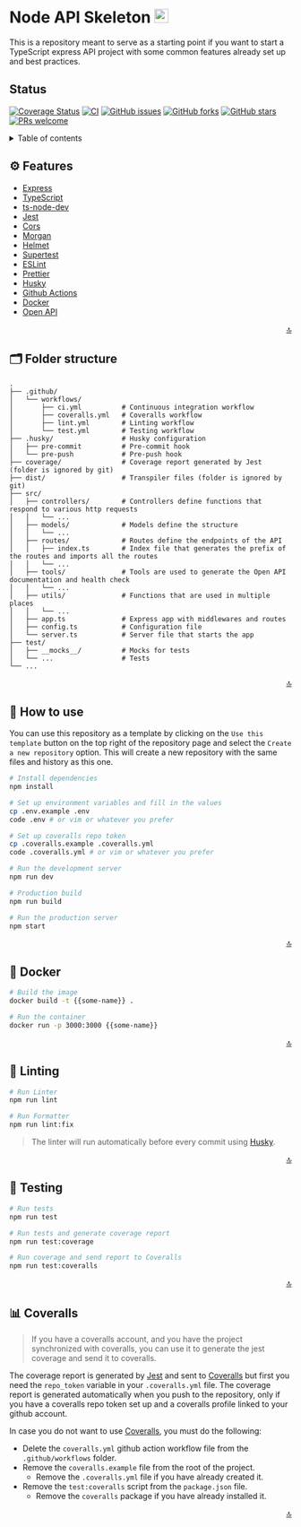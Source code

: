 <div id="top">
  <h1>Node API Skeleton <img src="https://cdn.iconscout.com/icon/free/png-256/typescript-1174965.png" width="25" height="25" /></h1>
</div>

<p>This is a repository meant to serve as a starting point if you want to start a TypeScript express API project with some common features already set up and best practices.</p>
</div>

## Status

[![Coverage Status](https://img.shields.io/coverallsCoverage/github/Proskynete/node-api-skeleton?logo=Coveralls)](https://coveralls.io/github/Proskynete/node-api-skeleton?branch=master) [![CI](https://img.shields.io/github/actions/workflow/status/Proskynete/node-api-skeleton/ci.yml?logo=GithubActions&logoColor=fff)](https://github.com/Proskynete/node-api-skeleton/actions/workflows/ci.yml) [![GitHub issues](https://img.shields.io/github/issues/Proskynete/node-api-skeleton)](https://github.com/Proskynete/node-api-skeleton/issues) [![GitHub forks](https://img.shields.io/github/forks/Proskynete/node-api-skeleton)](https://github.com/Proskynete/node-api-skeleton/network) [![GitHub stars](https://img.shields.io/github/stars/Proskynete/node-api-skeleton)](https://github.com/Proskynete/node-api-skeleton/stargazers)  [![PRs welcome](https://img.shields.io/badge/PRs-welcome-green)](#CONTRIBUTING.md)

<details>
  <summary>Table of contents</summary>
  <ol>
    <li>
      <a href="#features">Features</a>
    </li>
    <li>
      <a href="#folder-structure">Folder structure</a>
    </li>
    <li>
      <a href="#how-to-use">How to use</a>
    </li>
    <li>
      <a href="#docker">Docker</a>
    </li>
    <li>
      <a href="#linting">Linting</a>
    </li>
    <li>
      <a href="#testing">Testing</a>
    </li>
    <li>
      <a href="#coveralls">Coveralls</a>
    </li>
  </ol>
</details>

<h2 id="features">⚙️ Features</h2>

- [Express](https://expressjs.com/)
- [TypeScript](https://www.typescriptlang.org/)
- [ts-node-dev](https://github.com/wclr/ts-node-dev)
- [Jest](https://jestjs.io/)
- [Cors](https://github.com/expressjs/cors)
- [Morgan](https://github.com/expressjs/morgan)
- [Helmet](https://helmetjs.github.io/)
- [Supertest](https://github.com/ladjs/supertest#readme)
- [ESLint](https://eslint.org/)
- [Prettier](https://prettier.io/)
- [Husky](https://typicode.github.io/husky/#/)
- [Github Actions](https://github.com/features/actions)
- [Docker](https://www.docker.com/)
- [Open API](https://swagger.io/specification/)

<p align="right"><a href="#top">🔝</a></p>

<h2 id="folder-structure">🗂️ Folder structure</h2>

    .
    ├── .github/
    │   └── workflows/
    │       ├── ci.yml          # Continuous integration workflow
    │       ├── coveralls.yml   # Coveralls workflow
    │       ├── lint.yml        # Linting workflow
    │       └── test.yml        # Testing workflow
    ├── .husky/                 # Husky configuration
    │   ├── pre-commit          # Pre-commit hook    
    │   └── pre-push            # Pre-push hook
    ├── coverage/               # Coverage report generated by Jest (folder is ignored by git)
    ├── dist/                   # Transpiler files (folder is ignored by git)
    ├── src/
    │   ├── controllers/        # Controllers define functions that respond to various http requests
    │   │   └── ...
    │   ├── models/             # Models define the structure
    │   │   └── ...
    │   ├── routes/             # Routes define the endpoints of the API
    │   │   ├── index.ts        # Index file that generates the prefix of the routes and imports all the routes
    │   │   └── ...
    │   ├── tools/              # Tools are used to generate the Open API documentation and health check
    │   │   └── ...
    │   ├── utils/              # Functions that are used in multiple places
    │   │   └── ...
    │   ├── app.ts              # Express app with middlewares and routes
    │   ├── config.ts           # Configuration file
    │   └── server.ts           # Server file that starts the app
    ├── test/
    │   ├── __mocks__/          # Mocks for tests
    │   └── ...                 # Tests
    └── ...

<p align="right"><a href="#top">🔝</a></p>

<h2 id="how-to-use">💪  How to use</h2>

You can use this repository as a template by clicking on the `Use this template` button on the top right of the repository page and select the `Create a new repository` option. This will create a new repository with the same files and history as this one.

```bash
# Install dependencies
npm install

# Set up environment variables and fill in the values
cp .env.example .env
code .env # or vim or whatever you prefer

# Set up coveralls repo token
cp .coveralls.example .coveralls.yml
code .coveralls.yml # or vim or whatever you prefer

# Run the development server
npm run dev

# Production build
npm run build

# Run the production server
npm start
```

<p align="right"><a href="#top">🔝</a></p>

<h2 id="docker">🐳 Docker</h2>

```bash
# Build the image
docker build -t {{some-name}} .

# Run the container
docker run -p 3000:3000 {{some-name}}
```

<p align="right"><a href="#top">🔝</a></p>

<h2 id="linting">🔦 Linting</h2>

```bash
# Run Linter
npm run lint

# Run Formatter
npm run lint:fix
```

> The linter will run automatically before every commit using [Husky](https://typicode.github.io/husky/).

<p align="right"><a href="#top">🔝</a></p>

<h2 id="testing">👾 Testing</h2>

```bash
# Run tests
npm run test

# Run tests and generate coverage report
npm run test:coverage

# Run coverage and send report to Coveralls
npm run test:coveralls
```

<p align="right"><a href="#top">🔝</a></p>

<h2 id="coveralls">📊 Coveralls</h2>

> If you have a coveralls account, and you have the project synchronized with coveralls, you can use it to generate the jest coverage and send it to coveralls.

The coverage report is generated by [Jest](https://jestjs.io/) and sent to [Coveralls](https://coveralls.io/) but first you need the `repo_token` variable in your `.coveralls.yml` file. The coverage report is generated automatically when you push to the repository, only if you have a coveralls repo token set up and a coveralls profile linked to your github account.

In case you do not want to use [Coveralls](https://coveralls.io/), you must do the following:

- Delete the `coveralls.yml` github action workflow file from the `.github/workflows` folder.
- Remove the `coveralls.example` file from the root of the project.
  - Remove the `.coveralls.yml` file if you have already created it.
- Remove the `test:coveralls` script from the `package.json` file.
  - Remove the `coveralls` package if you have already installed it.

<p align="right"><a href="#top">🔝</a></p>
